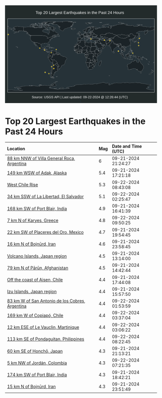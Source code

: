 ![Map](./map.png)

# Top 20 Largest Earthquakes in the Past 24 Hours

| Location | Mag | Date and Time (UTC) |
|:---|:---|:---|
| [88 km NNW of Villa General Roca, Argentina](https://earthquake.usgs.gov/earthquakes/eventpage/us6000ntjh) | 6 | 09-21-2024 21:24:27 |
| [149 km WSW of Adak, Alaska](https://earthquake.usgs.gov/earthquakes/eventpage/us6000ntia) | 5.4 | 09-21-2024 17:21:18 |
| [West Chile Rise](https://earthquake.usgs.gov/earthquakes/eventpage/us6000ntmw) | 5.3 | 09-22-2024 08:43:08 |
| [34 km SSW of La Libertad, El Salvador](https://earthquake.usgs.gov/earthquakes/eventpage/us6000ntl2) | 5.1 | 09-22-2024 02:25:47 |
| [168 km SW of Port Blair, India](https://earthquake.usgs.gov/earthquakes/eventpage/us6000nti2) | 4.9 | 09-21-2024 16:41:39 |
| [7 km N of Karyes, Greece](https://earthquake.usgs.gov/earthquakes/eventpage/us6000ntn7) | 4.8 | 09-22-2024 09:50:25 |
| [22 km SW of Placeres del Oro, Mexico](https://earthquake.usgs.gov/earthquakes/eventpage/us6000ntiy) | 4.7 | 09-21-2024 19:54:45 |
| [16 km N of Bojnūrd, Iran](https://earthquake.usgs.gov/earthquakes/eventpage/us6000ntkf) | 4.6 | 09-21-2024 23:58:45 |
| [Volcano Islands, Japan region](https://earthquake.usgs.gov/earthquakes/eventpage/us6000nth2) | 4.5 | 09-21-2024 13:14:00 |
| [79 km N of Pārūn, Afghanistan](https://earthquake.usgs.gov/earthquakes/eventpage/us6000nthh) | 4.5 | 09-21-2024 14:42:44 |
| [Off the coast of Aisen, Chile](https://earthquake.usgs.gov/earthquakes/eventpage/us6000ntid) | 4.4 | 09-21-2024 17:44:08 |
| [Izu Islands, Japan region](https://earthquake.usgs.gov/earthquakes/eventpage/us6000nthw) | 4.4 | 09-21-2024 15:57:50 |
| [83 km W of San Antonio de los Cobres, Argentina](https://earthquake.usgs.gov/earthquakes/eventpage/us6000ntkx) | 4.4 | 09-22-2024 01:53:59 |
| [169 km W of Copiapó, Chile](https://earthquake.usgs.gov/earthquakes/eventpage/us6000ntlu) | 4.4 | 09-22-2024 03:37:04 |
| [12 km ESE of Le Vauclin, Martinique](https://earthquake.usgs.gov/earthquakes/eventpage/us6000ntlr) | 4.4 | 09-22-2024 03:06:22 |
| [113 km SE of Pondaguitan, Philippines](https://earthquake.usgs.gov/earthquakes/eventpage/us6000ntmt) | 4.4 | 09-22-2024 08:22:45 |
| [60 km SE of Honchō, Japan](https://earthquake.usgs.gov/earthquakes/eventpage/us6000ntjg) | 4.3 | 09-21-2024 21:13:21 |
| [5 km NW of Jordán, Colombia](https://earthquake.usgs.gov/earthquakes/eventpage/us6000ntmm) | 4.3 | 09-22-2024 07:21:35 |
| [174 km SW of Port Blair, India](https://earthquake.usgs.gov/earthquakes/eventpage/us6000ntin) | 4.3 | 09-21-2024 18:42:21 |
| [15 km N of Bojnūrd, Iran](https://earthquake.usgs.gov/earthquakes/eventpage/us6000ntkd) | 4.3 | 09-21-2024 23:51:49 |
